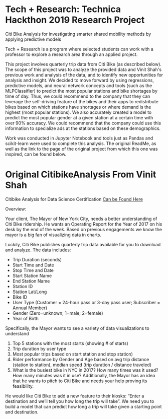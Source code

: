 # Tech + Research: Technica Hackthon 2019 Research Project
Citi Bike Analysis for investigating smarter shared mobility methods by applying predictive models

Tech + Research is a program where selected students can work with a professor to explore a research area through an applied project. 

This project involves quarterly trip data from Citi Bike (as described below). The scope of this project was to analyze the provided data and Vinit Shah's
previous work and analysis of the data, and to identify new opportunities for analysis and insight. We decided to move forward by using regressions, predictive 
models, and neural network concepts and tools (such as the MLPClassifier) to predict the most popular stations and bike shortages by time of day. Thus, we could 
recommend to the company that they can leverage the self-driving feature of the bikes and their apps to redistribute bikes based on which stations have 
shortages or where demand is the highest (most popular stations). We also accurately created a model to predict the most popular gender at a given station at a 
certain time with over 90% accuracy. We could recommend that the company could use this information to specialize ads at the stations based on these demographics. 

Work was conducted in Jupyter Notebook and tools just as Pandas and scikit-learn were used to complete this analysis. The original ReadMe, as well as the link 
to the page of the original project from which this one was inspired, can be found below. 




# Original CitibikeAnalysis From Vinit Shah 
Citibike Analysis for Data Science Certification [Can be Found Here](https://github.com/vinit28/CitibikeAnalysis)

Overview:

Your client, The Mayor of New York City, needs a better understanding of Citi Bike ridership. He wants an Operating Report for the Year of 2017 on his desk by the end of the week. Based on previous engagements we know the mayor is a big fan of visualizing data in charts.

Luckily, Citi Bike publishes quarterly trip data available for you to download and analyze. The data includes:

*	Trip Duration (seconds)
*	Start Time and Date
*	Stop Time and Date
*	Start Station Name
*	End Station Name
*	Station ID
*	Station Lat/Long
* Bike ID
*	User Type (Customer = 24-hour pass or 3-day pass user; Subscriber = Annual Member)
*	Gender (Zero=unknown; 1=male; 2=female)
*	Year of Birth

Specifically, the Mayor wants to see a variety of data visualizations to understand
1)	Top 5 stations with the most starts (showing # of starts)
2)	Trip duration by user type
3)	Most popular trips based on start station and stop station)
4)	Rider performance by Gender and Age based on avg trip distance (station to station), median speed (trip duration / distance traveled)
5)	What is the busiest bike in NYC in 2017? How many times was it used? How many minutes was it in use?
Additionally, the Mayor has an idea that he wants to pitch to Citi Bike and needs your help proving its feasibility.

He would like Citi Bike to add a new feature to their kiosks: “Enter a destination and we’ll tell you how long the trip will take”.
We need you to build a model that can predict how long a trip will take given a starting point and destination. 
